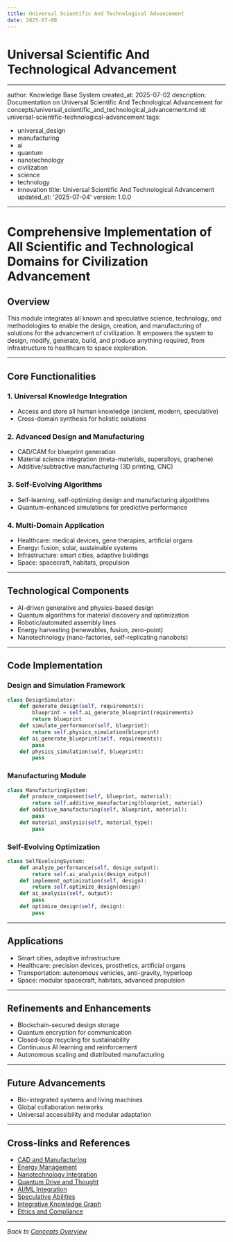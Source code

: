 ```yaml
---
title: Universal Scientific And Technological Advancement
date: 2025-07-08
---
```


# Universal Scientific And Technological Advancement

---
author: Knowledge Base System
created_at: 2025-07-02
description: Documentation on Universal Scientific And Technological Advancement for
  concepts/universal_scientific_and_technological_advancement.md
id: universal-scientific-technological-advancement
tags:
- universal_design
- manufacturing
- ai
- quantum
- nanotechnology
- civilization
- science
- technology
- innovation
title: Universal Scientific And Technological Advancement
updated_at: '2025-07-04'
version: 1.0.0
---

# Comprehensive Implementation of All Scientific and Technological Domains for Civilization Advancement

## Overview
This module integrates all known and speculative science, technology, and methodologies to enable the design, creation, and manufacturing of solutions for the advancement of civilization. It empowers the system to design, modify, generate, build, and produce anything required, from infrastructure to healthcare to space exploration.

---

## Core Functionalities

### 1. Universal Knowledge Integration
- Access and store all human knowledge (ancient, modern, speculative)
- Cross-domain synthesis for holistic solutions

### 2. Advanced Design and Manufacturing
- CAD/CAM for blueprint generation
- Material science integration (meta-materials, superalloys, graphene)
- Additive/subtractive manufacturing (3D printing, CNC)

### 3. Self-Evolving Algorithms
- Self-learning, self-optimizing design and manufacturing algorithms
- Quantum-enhanced simulations for predictive performance

### 4. Multi-Domain Application
- Healthcare: medical devices, gene therapies, artificial organs
- Energy: fusion, solar, sustainable systems
- Infrastructure: smart cities, adaptive buildings
- Space: spacecraft, habitats, propulsion

---

## Technological Components
- AI-driven generative and physics-based design
- Quantum algorithms for material discovery and optimization
- Robotic/automated assembly lines
- Energy harvesting (renewables, fusion, zero-point)
- Nanotechnology (nano-factories, self-replicating nanobots)

---

## Code Implementation

### Design and Simulation Framework
```python
class DesignSimulator:
    def generate_design(self, requirements):
        blueprint = self.ai_generate_blueprint(requirements)
        return blueprint
    def simulate_performance(self, blueprint):
        return self.physics_simulation(blueprint)
    def ai_generate_blueprint(self, requirements):
        pass
    def physics_simulation(self, blueprint):
        pass
```

### Manufacturing Module
```python
class ManufacturingSystem:
    def produce_component(self, blueprint, material):
        return self.additive_manufacturing(blueprint, material)
    def additive_manufacturing(self, blueprint, material):
        pass
    def material_analysis(self, material_type):
        pass
```

### Self-Evolving Optimization
```python
class SelfEvolvingSystem:
    def analyze_performance(self, design_output):
        return self.ai_analysis(design_output)
    def implement_optimization(self, design):
        return self.optimize_design(design)
    def ai_analysis(self, output):
        pass
    def optimize_design(self, design):
        pass
```

---

## Applications
- Smart cities, adaptive infrastructure
- Healthcare: precision devices, prosthetics, artificial organs
- Transportation: autonomous vehicles, anti-gravity, hyperloop
- Space: modular spacecraft, habitats, advanced propulsion

---

## Refinements and Enhancements
- Blockchain-secured design storage
- Quantum encryption for communication
- Closed-loop recycling for sustainability
- Continuous AI learning and reinforcement
- Autonomous scaling and distributed manufacturing

---

## Future Advancements
- Bio-integrated systems and living machines
- Global collaboration networks
- Universal accessibility and modular adaptation

---

## Cross-links and References
- [CAD and Manufacturing](../cad_manufacturing/freecad_automation.md)
- [Energy Management](../robotics/advanced_system/energy_management.md)
- [Nanotechnology Integration](../robotics/advanced_system/nanotechnology_integration.md)
- [Quantum Drive and Thought](../robotics/advanced_system/quantum_drive_and_thought.md)
- [AI/ML Integration](../robotics/advanced_system/ai_ml_integration.md)
- [Speculative Abilities](../robotics/advanced_system/speculative_abilities.md)
- [Integrative Knowledge Graph](../robotics/advanced_system/integrative_knowledge_graph.md)
- [Ethics and Compliance](../robotics/advanced_system/ethics_and_compliance.md)

---
*Back to [Concepts Overview](./README.md)*
